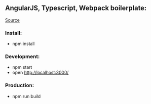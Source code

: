 ## AngularJS, Typescript, Webpack boilerplate:
[Source](https://github.com/toddmotto/angularjs-styleguide/tree/master/typescript)

### Install:
- npm install
### Development:
- npm start
- open [http://localhost:3000/](http://localhost:3000/)
### Production:
- npm run build
